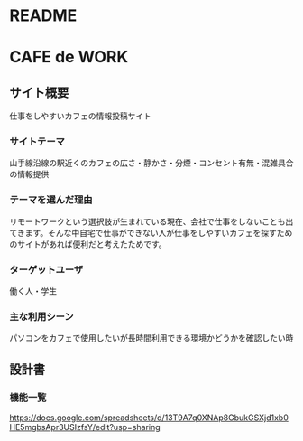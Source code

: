 # README


# CAFE de WORK

## サイト概要
仕事をしやすいカフェの情報投稿サイト

### サイトテーマ
山手線沿線の駅近くのカフェの広さ・静かさ・分煙・コンセント有無・混雑具合の情報提供

### テーマを選んだ理由
リモートワークという選択肢が生まれている現在、会社で仕事をしないことも出てきます。そんな中自宅で仕事ができない人が仕事をしやすいカフェを探すためのサイトがあれば便利だと考えたためです。

### ターゲットユーザ
働く人・学生

### 主な利用シーン
パソコンをカフェで使用したいが長時間利用できる環境かどうかを確認したい時

## 設計書

### 機能一覧
https://docs.google.com/spreadsheets/d/13T9A7q0XNAp8GbukGSXjd1xb0HE5mgbsApr3USIzfsY/edit?usp=sharing

